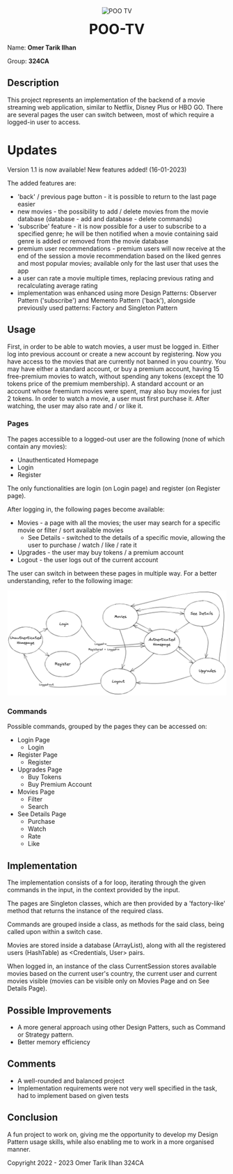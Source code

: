 <div align="center"><img src="https://ocw.cs.pub.ro/courses/lib/exe/fetch.php?hash=2597cd&media=https%3A%2F%2Fi.imgur.com%2FS1ROjQr.gif" width="300px" alt="POO TV"></div>

<b><font size=6 ><center>POO-TV</center></div></font></b>

Name: **Omer Tarik Ilhan**

Group: **324CA**

## Description

This project represents an implementation of the backend of a
movie streaming web application, similar to Netflix, Disney Plus or
HBO GO. There are several pages the user can switch between, most of which
require a logged-in user to access.

# Updates
Version 1.1 is now available! New features added! (16-01-2023)

The added features are:

- 'back' / previous page button - it is possible to return to the last page easier
- new movies - the possibility to add / delete movies from the movie database (database - add and
  database - delete commands)
- 'subscribe' feature - it is now possible for a user to subscribe to a specified genre;
  he will be then notified when a movie containing said genre is added or removed from the
  movie database
- premium user recommendations - premium users will now receive at the end of the session
  a movie recommendation based on the liked genres and most popular movies; available only for
  the last user that uses the app
- a user can rate a movie multiple times, replacing previous rating and recalculating average rating
- implementation was enhanced using more Design Patterns: Observer Pattern ('subscribe') and Memento Pattern ('back'),
alongside previously used patterns: Factory and Singleton Pattern

## Usage

First, in order to be able to watch movies, a user must be logged in.
Either log into previous account or create a new account by registering.
Now you have access to the movies that are currently not banned in
you country. You may have either a standard account, or buy a premium
account, having 15 free-premium movies to watch, without spending any
tokens (except the 10 tokens price of the premium membership). A standard
account or an account whose freemium movies were spent, may also buy
movies for just 2 tokens. In order to watch a movie, a user must first
purchase it. After watching, the user may also rate and / or like it.

### Pages

The pages accessible to a logged-out user are the following
(none of which contain any movies):
- Unauthenticated Homepage
- Login
- Register

The only functionalities are login (on Login page) and register
(on Register page).

After logging in, the following pages become available:
- Movies - a page with all the movies; the user may search for a specific movie or
  filter / sort available movies
    - See Details - switched to the details of a specific movie, allowing the user
      to purchase / watch / like / rate it
- Upgrades - the user may buy tokens / a premium account
- Logout - the user logs out of the current account

The user can switch in between these pages in multiple way. For a better
understanding, refer to the following image:

<img src="images/pages.png" width="1000" alt="Page Structure">

### Commands

Possible commands, grouped by the pages they can be accessed on:

- Login Page
    - Login
- Register Page
    - Register
- Upgrades Page
    - Buy Tokens
    - Buy Premium Account
- Movies Page
    - Filter
    - Search
- See Details Page
    - Purchase
    - Watch
    - Rate
    - Like

## Implementation

The implementation consists of a for loop, iterating through the given commands in the input,
in the context provided by the input.

The pages are Singleton classes, which are then provided by a 'factory-like' method that
returns the instance of the required class.

Commands are grouped inside a class, as methods for the said class, being called upon within a
switch case.

Movies are stored inside a database (ArrayList), along with all the registered users (HashTable) as
<Credentials, User> pairs.

When logged in, an instance of the class CurrentSession stores available movies based on the
current  user's country, the current user and current movies visible (movies can be visible
only on Movies Page and on See Details Page).

## Possible Improvements

- A more general approach using other Design Patters, such as Command or Strategy pattern.
- Better memory efficiency

## Comments

- A well-rounded and balanced project
- Implementation requirements were not very well specified in the task, had to implement based
  on given tests

## Conclusion

A fun project to work on, giving me the opportunity to develop my Design Pattern usage skills,
while also enabling me to work in a more organised manner.

Copyright 2022 - 2023 Omer Tarik Ilhan 324CA
